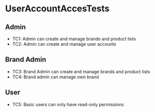 # UserAccountAccesTests
## Admin
- TC1: Admin can create and manage brands and product lists
- TC2: Admin can create and manage user accounts
## Brand Admin
- TC3: Brand Admin can create and manage brands and product lists
- TC4: Brand admin can manage own brand
## User
- TC5: Basic users can only have read-only permissions
 

